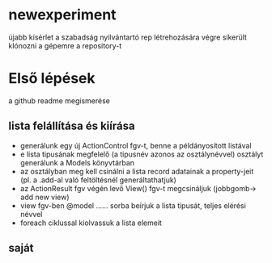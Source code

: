 # newexperiment
újabb kísérlet a szabadság nyilvántartó rep létrehozására
végre sikerült klónozni a gépemre a repository-t
# Első lépések
a github readme megismerése

## lista felállítása és kiírása
- generálunk egy új ActionControl fgv-t, benne a példányosított listával
- e lista tipusának megfelelő (a tipusnév azonos az osztálynévvel) osztályt generálunk a Models könyvtárban
- az osztályban meg kell csinálni a lista record adatainak a property-jeit (pl. a .add-al való feltöltésnél generáltathatjuk)
- az ActionResult fgv végén levő View() fgv-t megcsináljuk (jobbgomb-> add new view)
- view fgv-ben @model ......  sorba beírjuk a lista típusát, teljes elérési névvel
- foreach ciklussal kiolvassuk a lista elemeit

## saját 

